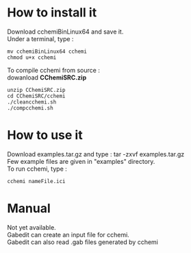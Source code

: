 How to install it 
=================

Download  cchemiBinLinux64 and  save it.\
Under a terminal, type :
```console
mv cchemiBinLinux64 cchemi
chmod u+x cchemi
```
To compile cchemi from source :\
dowanload **CChemiSRC.zip**
```console
unzip CChemiSRC.zip
cd CChemiSRC/cchemi
./cleancchemi.sh
./compcchemi.sh
```


How to use it
==============

Download examples.tar.gz and type : tar -zxvf examples.tar.gz\
Few example files  are given in "examples" directory.\
To run cchemi, type :
```console
cchemi nameFile.ici
```

Manual
======
Not yet available.\
Gabedit can create an input file for cchemi.\
Gabedit can also read .gab files generated by cchemi

 
